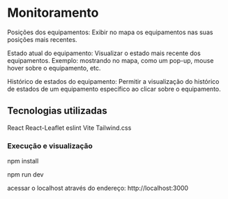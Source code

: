 # Monitoramento

Posições dos equipamentos: Exibir no mapa os equipamentos nas suas posições mais recentes.

Estado atual do equipamento: Visualizar o estado mais recente dos equipamentos. Exemplo: mostrando no mapa, como um pop-up, mouse hover sobre o equipamento, etc.

Histórico de estados do equipamento: Permitir a visualização do histórico de estados de um equipamento específico ao clicar sobre o equipamento.

## Tecnologias utilizadas

React
React-Leaflet
eslint
Vite
Tailwind.css

### Execução e visualização

npm install

npm run dev

acessar o localhost através do endereço: http://localhost:3000